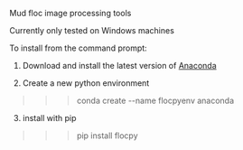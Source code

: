 Mud floc image processing tools

Currently only tested on Windows machines

To install from the command prompt:

1. Download and install the latest version of [Anaconda](https://www.anaconda.com/products/individual)


2. Create a new python environment

>>> conda create --name flocpyenv anaconda

3. install with pip

>>> pip install flocpy


